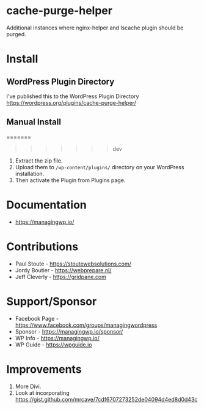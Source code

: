 # cache-purge-helper
Additional instances where nginx-helper and lscache plugin should be purged.

# Install
## WordPress Plugin Directory
I've published this to the WordPress Plugin Directory https://wordpress.org/plugins/cache-purge-helper/
## Manual Install
=======
>>>>>>> dev
1. Extract the zip file.
2. Upload them to `/wp-content/plugins/` directory on your WordPress installation.
3. Then activate the Plugin from Plugins page.

# Documentation
* https://managingwp.io/

# Contributions
* Paul Stoute - https://stoutewebsolutions.com/
* Jordy Boutier - https://webprepare.nl/
* Jeff Cleverly - https://gridpane.com

# Support/Sponsor
* Facebook Page - https://www.facebook.com/groups/managingwordpress
* Sponsor - https://managingwp.io/sponsor/
* WP Info - https://managingwp.io/
* WP Guide - https://wpguide.io

# Improvements
1. More Divi.
2. Look at incorporating https://gist.github.com/mrcave/7cdf6707273252de04094d4ed8d0d43c

